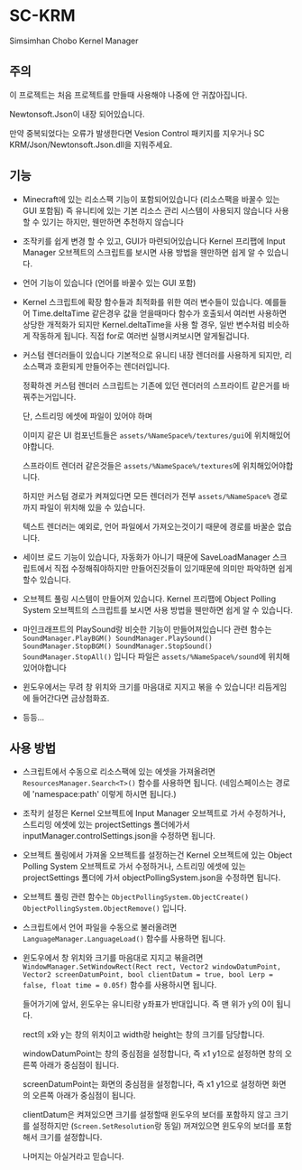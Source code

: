 # SC-KRM
Simsimhan Chobo Kernel Manager

## 주의
이 프로젝트는 처음 프로젝트를 만들때 사용해야 나중에 안 귀찮아집니다.

Newtonsoft.Json이 내장 되어있습니다.

만약 중복되었다는 오류가 발생한다면 Vesion Control 패키지를 지우거나 SC KRM/Json/Newtonsoft.Json.dll을 지워주세요.

## 기능
- Minecraft에 있는 리소스팩 기능이 포함되어있습니다 (리소스팩을 바꿀수 있는 GUI 포함됨)
즉 유니티에 있는 기본 리소스 관리 시스템이 사용되지 않습니다
사용 할 수 있기는 하지만, 웬만하면 추천하지 않습니다

- 조작키를 쉽게 변경 할 수 있고, GUI가 마련되어있습니다 Kernel 프리팹에 Input Manager 오브젝트의 스크립트를 보시면 사용 방법을 웬만하면 쉽게 알 수 있습니다.

- 언어 기능이 있습니다 (언어를 바꿀수 있는 GUI 포함)

- Kernel 스크립트에 확장 함수들과 최적화를 위한 여러 변수들이 있습니다.
예를들어 Time.deltaTime 같은경우 값을 얻을때마다 함수가 호출되서 여러번 사용하면 상당한 개적화가 되지만
Kernel.deltaTime을 사용 할 경우, 일반 변수처럼 비슷하게 작동하게 됩니다.
직접 for로 여러번 실행시켜보시면 알게될겁니다.

- 커스텀 렌더러들이 있습니다
  기본적으로 유니티 내장 렌더러를 사용하게 되지만, 리소스팩과 호환되게 만들어주는 렌더러입니다.

  정확하겐 커스텀 렌더러 스크립트는 기존에 있던 렌더러의 스프라이트 같은거를 바꿔주는거입니다.

  단, 스트리밍 에셋에 파일이 있어야 하며

  이미지 같은 UI 컴포넌트들은 `assets/%NameSpace%/textures/gui`에 위치해있어야합니다.

  스프라이트 렌더러 같은것들은 `assets/%NameSpace%/textures`에 위치해있어야합니다.

  하지만 커스텀 경로가 켜져있다면 모든 렌더러가 전부 `assets/%NameSpace%` 경로까지 파일이 위치해 있을 수 있습니다.

  텍스트 렌더러는 예외로, 언어 파일에서 가져오는것이기 때문에 경로를 바꿀순 없습니다.
  
- 세이브 로드 기능이 있습니다, 자동화가 아니기 때문에 SaveLoadManager 스크립트에서 직접 수정해줘야하지만 만들어진것들이 있기때문에 의미만 파악하면 쉽게 할수 있습니다.
- 오브젝트 풀링 시스템이 만들어져 있습니다. Kernel 프리팹에 Object Polling System 오브젝트의 스크립트를 보시면 사용 방법을 웬만하면 쉽게 알 수 있습니다.
- 마인크래프트의 PlaySound랑 비슷한 기능이 만들어져있습니다 관련 함수는 `SoundManager.PlayBGM() SoundManager.PlaySound() SoundManager.StopBGM() SoundManager.StopSound() SoundManager.StopAll()` 입니다
  파일은 `assets/%NameSpace%/sound`에 위치해 있어야합니다
- 윈도우에서는 무려 창 위치와 크기를 마음대로 지지고 볶을 수 있습니다! 리듬게임에 들어간다면 금상첨화죠.
- 등등...

## 사용 방법
- 스크립트에서 수동으로 리소스팩에 있는 에셋을 가져올려면 `ResourcesManager.Search<T>()` 함수를 사용하면 됩니다. (네임스페이스는 경로에 'namespace:path' 이렇게 하시면 됩니다.)
- 조작키 설정은 Kernel 오브젝트에 Input Manager 오브젝트로 가서 수정하거나, 스트리밍 에셋에 있는 projectSettings 폴더에가서 inputManager.controlSettings.json을 수정하면 됩니다.
- 오브젝트 풀링에서 가져올 오브젝트를 설정하는건 Kernel 오브젝트에 있는 Object Polling System 오브젝트로 가서 수정하거나, 스트리밍 에셋에 있는 projectSettings 폴더에 가서 objectPollingSystem.json을 수정하면 됩니다.
- 오브젝트 풀링 관련 함수는 `ObjectPollingSystem.ObjectCreate() ObjectPollingSystem.ObjectRemove()` 입니다.
- 스크립트에서 언어 파일을 수동으로 불러올려면 `LanguageManager.LanguageLoad()` 함수를 사용하면 됩니다.
- 윈도우에서 창 위치와 크기를 마음대로 지지고 볶을려면 `WindowManager.SetWindowRect(Rect rect, Vector2 windowDatumPoint, Vector2 screenDatumPoint, bool clientDatum = true, bool Lerp = false, float time = 0.05f)` 함수를 사용하시면 됩니다.
  
  들어가기에 앞서, 윈도우는 유니티랑 y좌표가 반대입니다. 즉 맨 위가 y의 0이 됩니다.
  
  rect의 x와 y는 창의 위치이고 width랑 height는 창의 크기를 담당합니다.
  
  windowDatumPoint는 창의 중심점을 설정합니다, 즉 x1 y1으로 설정하면 창의 오른쪽 아래가 중심점이 됩니다.
  
  screenDatumPoint는 화면의 중심점을 설정합니다, 즉 x1 y1으로 설정하면 화면의 오른쪽 아래가 중심점이 됩니다.
  
  clientDatum은 켜져있으면 크기를 설정할때 윈도우의 보더를 포함하지 않고 크기를 설정하지만 (`Screen.SetResolution`랑 동일) 꺼져있으면 윈도우의 보더를 포함해서 크기를 설정합니다.
  
  나머지는 아실거라고 믿습니다.

